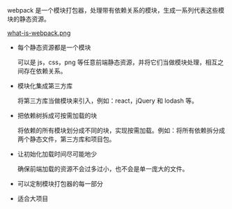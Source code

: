 webpack 是一个模块打包器，处理带有依赖关系的模块，生成一系列代表这些模块的静态资源。

[what-is-webpack.png](http://webpack.github.io/assets/what-is-webpack.png)

- 每个静态资源都是一个模块

  可以是 js，css，png 等任意前端静态资源，并将它们当做模块处理，相互之间存在依赖关系。

- 模块化集成第三方库

  将第三方库当做模块来引入，例如：react，jQuery 和 lodash 等。

- 把依赖树拆成可按需加载的块

  将依赖的所有模块划分成不同的块，实现按需加载。例如：将所有依赖拆分成两个静态文件，第三方库和项目包。

- 让初始化加载时间尽可能地少

  确保前端加载的资源不会过多过小，也不会是单一庞大的文件。

- 可以定制模块打包器的每一部分
- 适合大项目
